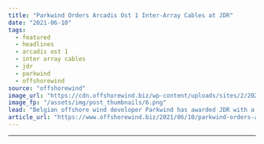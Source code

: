 ```yaml
---
title: "Parkwind Orders Arcadis Ost 1 Inter-Array Cables at JDR"
date: "2021-06-10"
tags: 
  - featured
  - headlines
  - arcadis ost 1
  - inter array cables
  - jdr
  - parkwind
  - offshorewind
source: "offshorewind"
image_url: "https://cdn.offshorewind.biz/wp-content/uploads/sites/2/2021/06/10103502/Parkwind-Orders-Arcadis-Ost-1-Inter-Array-Cables-at-JDR.png"
image_fp: "/assets/img/post_thumbnails/6.png"
lead: "Belgian offshore wind developer Parkwind has awarded JDR with a contract to supply, test,"
article_url: "https://www.offshorewind.biz/2021/06/10/parkwind-orders-arcadis-ost-1-inter-array-cables-at-jdr/"
---
```


---
